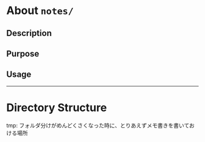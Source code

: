 # About `notes/`

## Description

## Purpose

## Usage

---

# Directory Structure

tmp: フォルダ分けがめんどくさくなった時に、とりあえずメモ書きを書いておける場所
